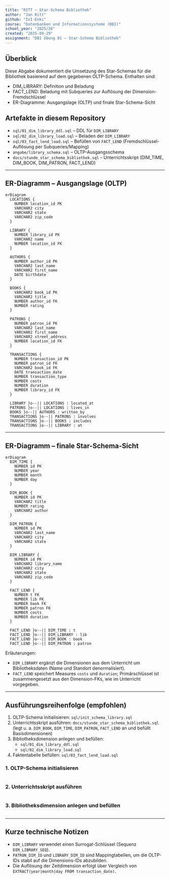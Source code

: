 ```yaml
---
title: "RITT – Star-Schema Bibliothek"
author: "Jan Ritt"
github: "IxI-Enki"
course: "Datenbanken und Informationssysteme (DBI)"
school_year: "2025/26"
created: "2025-09-29"
assignment: "DBI Übung 01 – Star-Schema Bibliothek"
---
```


## Überblick

Diese Abgabe dokumentiert die Umsetzung des Star-Schemas für die Bibliothek basierend auf dem gegebenen OLTP-Schema. Enthalten sind:

- DIM_LIBRARY: Definition und Beladung
- FACT_LEND: Beladung mit Subqueries zur Auflösung der Dimension-Fremdschlüssel
- ER-Diagramme: Ausgangslage (OLTP) und finale Star-Schema-Sicht

## Artefakte in diesem Repository

- `sql/01_dim_library_ddl.sql` – DDL für `DIM_LIBRARY`
- `sql/02_dim_library_load.sql` – Beladen der `DIM_LIBRARY`
- `sql/03_fact_lend_load.sql` – Befüllen von `FACT_LEND` (Fremdschlüssel-Auflösung per Subqueries/Mapping)
- `angabe/library_schema.sql` – OLTP-Ausgangsschema
- `docs/stunde_star_schema_bibliothek.sql` – Unterrichtsskript (DIM_TIME, DIM_BOOK, DIM_PATRON, FACT_LEND)

---

## ER-Diagramm – Ausgangslage (OLTP)

```mermaid
erDiagram
  LOCATIONS {
    NUMBER location_id PK
    VARCHAR2 city
    VARCHAR2 state
    VARCHAR2 zip_code
  }

  LIBRARY {
    NUMBER library_id PK
    VARCHAR2 name
    NUMBER location_id FK
  }

  AUTHORS {
    NUMBER author_id PK
    VARCHAR2 last_name
    VARCHAR2 first_name
    DATE birthdate
  }

  BOOKS {
    VARCHAR2 book_id PK
    VARCHAR2 title
    NUMBER author_id FK
    NUMBER rating
  }

  PATRONS {
    NUMBER patron_id PK
    VARCHAR2 last_name
    VARCHAR2 first_name
    VARCHAR2 street_address
    NUMBER location_id FK
  }

  TRANSACTIONS {
    NUMBER transaction_id PK
    NUMBER patron_id FK
    VARCHAR2 book_id FK
    DATE transaction_date
    NUMBER transaction_type
    NUMBER costs
    NUMBER duration
    NUMBER library_id FK
  }

  LIBRARY }o--|| LOCATIONS : located_at
  PATRONS }o--|| LOCATIONS : lives_in
  BOOKS }o--|| AUTHORS : written_by
  TRANSACTIONS }o--|| PATRONS : involves
  TRANSACTIONS }o--|| BOOKS : includes
  TRANSACTIONS }o--|| LIBRARY : at
```

---

## ER-Diagramm – finale Star-Schema-Sicht

```mermaid
erDiagram
  DIM_TIME {
    NUMBER id PK
    NUMBER year
    NUMBER month
    NUMBER day
  }

  DIM_BOOK {
    NUMBER id PK
    VARCHAR2 title
    NUMBER rating
    VARCHAR2 author
  }

  DIM_PATRON {
    NUMBER id PK
    VARCHAR2 last_name
    VARCHAR2 city
    VARCHAR2 state
  }

  DIM_LIBRARY {
    NUMBER id PK
    VARCHAR2 library_name
    VARCHAR2 city
    VARCHAR2 state
    VARCHAR2 zip_code
  }

  FACT_LEND {
    NUMBER t FK
    NUMBER lib FK
    NUMBER book FK
    NUMBER patron FK
    NUMBER costs
    NUMBER duration
  }

  FACT_LEND }o--|| DIM_TIME : t
  FACT_LEND }o--|| DIM_LIBRARY : lib
  FACT_LEND }o--|| DIM_BOOK : book
  FACT_LEND }o--|| DIM_PATRON : patron
```

Erläuterungen:

- `DIM_LIBRARY` ergänzt die Dimensionen aus dem Unterricht um Bibliotheksdaten (Name und Standort denormalisiert).
- `FACT_LEND` speichert Measures `costs` und `duration`; Primärschlüssel ist zusammengesetzt aus den Dimension-FKs, wie im Unterricht vorgegeben.

---

## Ausführungsreihenfolge (empfohlen)

1. OLTP-Schema initialisieren: `sql/init_schema_library.sql`
2. Unterrichtsskript ausführen: `docs/stunde_star_schema_bibliothek.sql` (legt u. a. `DIM_BOOK`, `DIM_TIME`, `DIM_PATRON`, `FACT_LEND` an und befüllt Basisdimensionen)
3. Bibliotheksdimension anlegen und befüllen:
   - `sql/01_dim_library_ddl.sql`
   - `sql/02_dim_library_load.sql`
4. Faktentabelle befüllen: `sql/03_fact_lend_load.sql`

<!-- Hinweis: Alle Load-Skripte sind idempotent ausgelegt (löschen vor Neu-Ladung), sodass sie mehrfach ausgeführt werden können. -->

### 1. OLTP-Schema initialisieren

```sql

```

### 2. Unterrichtsskript ausführen

```sql

```

### 3. Bibliotheksdimension anlegen und befüllen

```sql

```

---

## Kurze technische Notizen

- `DIM_LIBRARY` verwendet einen Surrogat-Schlüssel (Sequenz `DIM_LIBRARY_SEQ`).
- `PATRON_DIM_ID` und `LIBRARY_DIM_ID` sind Mappingtabellen, um die OLTP-IDs stabil auf die Dimensions-IDs abzubilden.
- Die Auflösung der Zeitdimension erfolgt über Vergleich von `EXTRACT(year|month|day FROM transaction_date)`.
